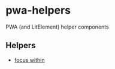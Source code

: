 # pwa-helpers
PWA (and LitElement) helper components

## Helpers
- [focus within](docs/focus-within.md)